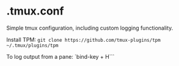# .tmux.conf
Simple tmux configuration, including custom logging functionality.

Install TPM:
`git clone https://github.com/tmux-plugins/tpm ~/.tmux/plugins/tpm`

To log output from a pane: 
`bind-key + H```

